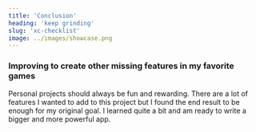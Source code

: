 ```yaml
---
title: 'Conclusion'
heading: 'keep grinding'
slug: 'xc-checklist'
image: ../images/showcase.png
---
```


### Improving to create other missing features in my favorite games

Personal projects should always be fun and rewarding. There are a lot of features I wanted to add to this project but I found the end result to be enough for my original goal. I learned quite a bit and am ready to write a bigger and more powerful app.
